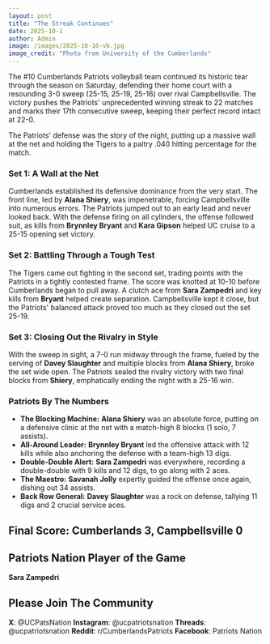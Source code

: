 ```yaml
---
layout: post
title: "The Streak Continues"
date: 2025-10-1
author: Admin
image: /images/2025-10-16-vb.jpg
image_credit: "Photo from University of the Cumberlands"
---
```


The #10 Cumberlands Patriots volleyball team continued its historic tear through the season on Saturday, defending their home court with a resounding 3-0 sweep (25-15, 25-19, 25-16) over rival Campbellsville. The victory pushes the Patriots' unprecedented winning streak to 22 matches and marks their 17th consecutive sweep, keeping their perfect record intact at 22-0.

The Patriots' defense was the story of the night, putting up a massive wall at the net and holding the Tigers to a paltry .040 hitting percentage for the match.

### Set 1: A Wall at the Net

Cumberlands established its defensive dominance from the very start. The front line, led by **Alana Shiery**, was impenetrable, forcing Campbellsville into numerous errors. The Patriots jumped out to an early lead and never looked back. With the defense firing on all cylinders, the offense followed suit, as kills from **Brynnley Bryant** and **Kara Gipson** helped UC cruise to a 25-15 opening set victory.

### Set 2: Battling Through a Tough Test

The Tigers came out fighting in the second set, trading points with the Patriots in a tightly contested frame. The score was knotted at 10-10 before Cumberlands began to pull away. A clutch ace from **Sara Zampedri** and key kills from **Bryant** helped create separation. Campbellsville kept it close, but the Patriots' balanced attack proved too much as they closed out the set 25-19.

### Set 3: Closing Out the Rivalry in Style

With the sweep in sight, a 7-0 run midway through the frame, fueled by the serving of **Davey Slaughter** and multiple blocks from **Alana Shiery**, broke the set wide open. The Patriots sealed the rivalry victory with two final blocks from **Shiery**, emphatically ending the night with a 25-16 win.

### Patriots By The Numbers

*   **The Blocking Machine:** **Alana Shiery** was an absolute force, putting on a defensive clinic at the net with a match-high 8 blocks (1 solo, 7 assists).
*   **All-Around Leader:** **Brynnley Bryant** led the offensive attack with 12 kills while also anchoring the defense with a team-high 13 digs.
*   **Double-Double Alert:** **Sara Zampedri** was everywhere, recording a double-double with 9 kills and 12 digs, to go along with 2 aces.
*   **The Maestro:** **Savanah Jolly** expertly guided the offense once again, dishing out 34 assists.
*   **Back Row General:** **Davey Slaughter** was a rock on defense, tallying 11 digs and 2 crucial service aces.

## Final Score: Cumberlands 3, Campbellsville 0

## Patriots Nation Player of the Game

**Sara Zampedri**

## Please Join The Community

**X**: @UCPatsNation
**Instagram**: @ucpatriotsnation
**Threads**: @ucpatriotsnation
**Reddit**: r/CumberlandsPatriots
**Facebook**: Patriots Nation
